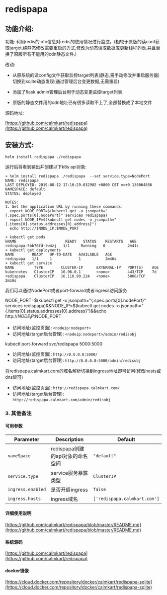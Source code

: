 # redispapa

## 功能介绍:

功能: 利用redis的info信息对redis的使用情况进行监控。(相较于原版的读conf获取target,纯静态修改需要重启的方式,修改为动态读取数据库更新线程列表.并且替换了原版所有不能用的cdn静态文件.)

改动: 
- 从原系统的读config文件获取监控target列表(静态,需手动修改并重启服务器)切换到sqlite动态发现(通过管理后台变更数据,无需重启)

- 添加了flask admin管理后台用于动态变更监控target列表

- 原版的静态文件用的cdn地址已有很多读取不上了,全部替换成了本地文件

源码地址:

[https://github.com/calmkart/redispapa](https://github.com/calmkart/redispapa)

## 安装方式:
```shell
helm install redispapa ./redispapa 
```

运行后将看到输出并创建以下k8s api对象:
```shell
➜ helm install redispapa ./redispapa  --set service.type=NodePort
NAME: redispapa
LAST DEPLOYED: 2019-08-12 17:10:29.032902 +0800 CST m=+0.138064656
NAMESPACE: default
STATUS: deployed

NOTES:
1. Get the application URL by running these commands:
  export NODE_PORT=$(kubectl get -o jsonpath="{.spec.ports[0].nodePort}" services redispapa)
  export NODE_IP=$(kubectl get nodes -o jsonpath="{.items[0].status.addresses[0].address}")
  echo http://$NODE_IP:$NODE_PORT

➜ kubectl get pods
kNAME                      READY   STATUS    RESTARTS   AGE
redispapa-5bb76fd-tw4zj   1/1     Running   0          2m41s
➜ kubectl get deployments
NAME        READY   UP-TO-DATE   AVAILABLE   AGE
redispapa   1/1     1            1           2m46s
➜ kubectl get service
NAME         TYPE        CLUSTER-IP      EXTERNAL-IP   PORT(S)    AGE
kubernetes   ClusterIP   10.96.0.1       <none>        443/TCP    7d
redispapa    ClusterIP   10.110.99.224   <none>        5000/TCP   2m50s
```

我们可以通过NodePort或者port-forward或者ingress访问服务

NODE_PORT=$(kubectl get -o jsonpath="{.spec.ports[0].nodePort}" services redispapa)&&NODE_IP=$(kubectl get nodes -o jsonpath="{.items[0].status.addresses[0].address}")&&echo http://$NODE_IP:$NODE_PORT

- 访问地址(监控页面): `<nodeip:nodeport>`
- 访问地址(target后台管理): `<nodeip:nodeport>/admin/redisobj`

kubectl port-forward svc/redispapa 5000:5000
- 访问地址(监控页面): `http://0.0.0.0:5000/`
- 访问地址(target后台管理): `http://0.0.0.0:5000/admin/redisobj`

将redispapa.calmkart.com的域名解析切换到ingress地址即可访问(修改hosts或dns皆可)
- 访问地址(监控页面): `http://redispapa.calmkart.com/`
- 访问地址(target后台管理): `http://redispapa.calmkart.com/admin/redisobj`

### 3. 其他备注

#### 可用参数
| Parameter | Description | Default |
| ----- | ----------- | ------ |
| `nameSpace` | redispapa创建的api对象的命名空间 |`"default"`|
| `service.type` | service服务暴露类型 | `ClusterIP` |
| `ingress.enabled` | 是否开启ingress | `false` |
| `ingress.hosts` | ingress域名 | `['redispapa.calmkart.com']` |

#### 详细使用说明
[https://github.com/calmkart/redispapa/blob/master/README.md](https://github.com/calmkart/redispapa/blob/master/README.md)

#### 系统源码

[https://github.com/calmkart/redispapa](https://github.com/calmkart/redispapa)

#### docker镜像

[https://cloud.docker.com/repository/docker/calmkart/redispapa-sqlite](https://cloud.docker.com/repository/docker/calmkart/redispapa-sqlite)
